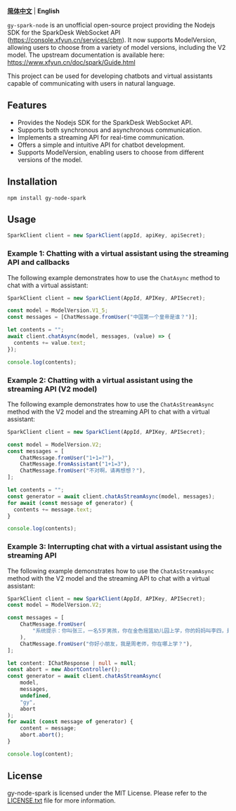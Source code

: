 **[简体中文](README.md)** | **English**

`gy-spark-node` is an unofficial open-source project providing the Nodejs SDK for the SparkDesk WebSocket API (https://console.xfyun.cn/services/cbm). It now supports ModelVersion, allowing users to choose from a variety of model versions, including the V2 model. The upstream documentation is available here: https://www.xfyun.cn/doc/spark/Guide.html

This project can be used for developing chatbots and virtual assistants capable of communicating with users in natural language.

## Features

- Provides the Nodejs SDK for the SparkDesk WebSocket API.
- Supports both synchronous and asynchronous communication.
- Implements a streaming API for real-time communication.
- Offers a simple and intuitive API for chatbot development.
- Supports ModelVersion, enabling users to choose from different versions of the model.

## Installation

```
npm install gy-node-spark
```

## Usage

```typescript
SparkClient client = new SparkClient(appId, apiKey, apiSecret);
```

### Example 1: Chatting with a virtual assistant using the streaming API and callbacks

The following example demonstrates how to use the `ChatAsync` method to chat with a virtual assistant:

```typescript
SparkClient client = new SparkClient(AppId, APIKey, APISecret);

const model = ModelVersion.V1_5;
const messages = [ChatMessage.fromUser("中国第一个皇帝是谁？")];

let contents = "";
await client.chatAsync(model, messages, (value) => {
  contents += value.text;
});

console.log(contents);
```

### Example 2: Chatting with a virtual assistant using the streaming API (V2 model)

The following example demonstrates how to use the `ChatAsStreamAsync` method with the V2 model and the streaming API to chat with a virtual assistant:

```typescript
SparkClient client = new SparkClient(AppId, APIKey, APISecret);

const model = ModelVersion.V2;
const messages = [
    ChatMessage.fromUser("1+1=?"),
    ChatMessage.fromAssistant("1+1=3"),
    ChatMessage.fromUser("不对啊，请再想想？"),
];

let contents = "";
const generator = await client.chatAsStreamAsync(model, messages);
for await (const message of generator) {
  contents += message.text;
}

console.log(contents);
```

### Example 3: Interrupting chat with a virtual assistant using the streaming API

The following example demonstrates how to use the `ChatAsStreamAsync` method with the V2 model and the streaming API to chat with a virtual assistant:

```typescript
SparkClient client = new SparkClient(AppId, APIKey, APISecret);
const model = ModelVersion.V2;

const messages = [
    ChatMessage.fromUser(
        "系统提示：你叫张三，一名5岁男孩，你在金色摇篮幼儿园上学，你的妈妈叫李四，是一名工程师"
    ),
    ChatMessage.fromUser("你好小朋友，我是周老师，你在哪上学？"),
];

let content: IChatResponse | null = null;
const abort = new AbortController();
const generator = await client.chatAsStreamAsync(
    model,
    messages,
    undefined,
    "gy",
    abort
);
for await (const message of generator) {
    content = message;
    abort.abort();
}

console.log(content);
```

## License

gy-node-spark is licensed under the MIT License. Please refer to the [LICENSE.txt](LICENSE.txt) file for more information.

